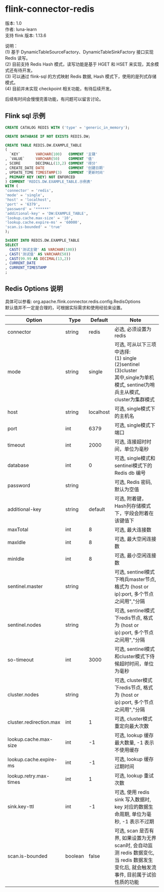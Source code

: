 # flink-connector-redis

版本: 1.0  
作者: luna-learn  
支持 flink 版本: 1.13.6

说明：  
(1) 基于 DynamicTableSourceFactory、DynamicTableSinkFactory 接口实现 Redis 读写。  
(2) 目前支持 Redis Hash 模式，读写功能是基于 HGET 和 HSET 来实现，其余模式还有待开发。  
(3) 可以通过 flink-sql 的方式映射 Redis 数据, Hash 模式下，使用的是列式存储模式。  
(4) 目前并未实现 checkpoint 相关功能，有待后续开发。

后续有时间会慢慢完善功能，有问题可以留言讨论。

## Flink sql 示例

```sql
CREATE CATALOG REDIS WITH ('type' = 'generic_in_memory');

CREATE DATABASE IF NOT EXISTS REDIS.DW;

CREATE TABLE REDIS.DW.EXAMPLE_TABLE
(
  `KEY`       VARCHAR(100)   COMMENT '主键'
, `VALUE`     VARCHAR(50)    COMMENT '值'
, SCORE       DECIMALL(13,2) COMMENT '得分'
, CREATE_DATE DATE           COMMENT '创建日期'
, UPDATE_TIME TIMESTAMP(3)   COMMENT '更新时间'
, PRIMARY KEY (KEY) NOT ENFORCED
) COMMENT 'REDIS.DW.EXAMPLE_TABLE.示例表'
WITH (
'connector' = 'redis',
'mode' = 'single',
'host' = 'localhost',
'port' = '6379',
'password' = '******'
'additional-key' = 'DW:EXAMPLE_TABLE',
'lookup.cache.max-size' = '10',
'lookup.cache.expire-ms' = '60000',
'scan.is-bounded' = 'true'
);

InSERT INTO REDIS.DW.EXAMPLE_TABLE
SELECT 
  CAST('测试主键' AS VARCHAR(100))
, CAST('测试值' AS VARCHAR(50))
, CAST(99.99 AS DECIMAL(13,2))
, CURRENT_DATE
, CURRENT_TIMESTAMP
;
```

## Redis Options 说明
具体可以参看: org.apache.flink.connector.redis.config.RedisOptions  
默认值并不一定是合理的，可根据实际需求和使用经验来设置。

|Option|Type|Default|Note|
|---|---|---|---|
|connector|string|redis|必选, 必须设置为 redis|
|mode|string|single|可选, 可从以下三项中选择: <br>(1) single<br>(2)sentinel<br>(3)cluster<br>其中,single为单机模式, sentinel为哨兵主从模式, cluster为集群模式|
|host|string|localhost|可选, single模式下的主机名|
|port|int|6379|可选, single模式下端口|
|timeout|int|2000|可选, 连接超时时间，单位为毫秒|
|database|int|0|可选, single模式和sentinel模式下的Redis db 编号|
|password|string| |可选, Redis 密码, 默认为空值 |
|additional-key|string|default|可选, 附着键，Hash列存储模式下，字段会附着在该键值下|
|maxTotal|int|8|可选, 最大连接数 |
|maxIdle|int|8|可选, 最大空闲连接数 |
|minIdle|int|8|可选, 最小空闲连接数|
|sentinel.master|string| |可选, sentinel模式下哨兵master节点, 格式为 (host or ip):port, 多个节点之间用","分隔 |
|sentinel.nodes|string| |可选, sentinel模式下redis节点, 格式为 (host or ip):port, 多个节点之间用","分隔 |
|so-timeout|int|3000|可选, sentinel模式和cluster模式下侍候超时时间，单位为毫秒 |
|cluster.nodes|string| |可选, cluster模式下redis节点, 格式为 (host or ip):port, 多个节点之间用","分隔 |
|cluster.redirection.max|int|1|可选, cluster模式重定向最大次数 |
|lookup.cache.max-size|int|-1|可选, lookup 缓存最大数量, -1 表示不使用缓存 |
|lookup.cache.expire-ms|int|-1|可选, lookup 缓存过期时间 |
|lookup.retry.max-times|int|1|可选, lookup 重试次数 |
|sink.key-ttl|int|-1|可选, 使用 redis sink 写入数据时, key 对应的数据生命周期, 单位为毫秒, -1 表示不过期 |
|scan.is-bounded|boolean|false|可选, scan 是否有界, 如果设置为无界scan时, 会自动监测 redis 数据变化, 当 redis 数据发生变化后, 就会触发流事件, 目前属于试验性质的功能 |


